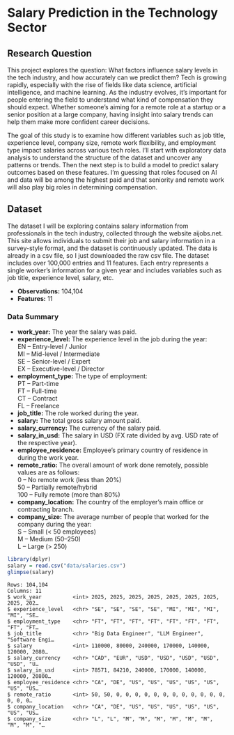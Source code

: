 # Salary Prediction in the Technology Sector

## Research Question

This project explores the question: What factors influence salary levels in the tech industry, and how accurately can we predict them? Tech is growing rapidly, especially with the rise of fields like data science, artificial intelligence, and machine learning. As the industry evolves, it’s important for people entering the field to understand what kind of compensation they should expect. Whether someone’s aiming for a remote role at a startup or a senior position at a large company, having insight into salary trends can help them make more confident career decisions.

The goal of this study is to examine how different variables such as job title, experience level, company size, remote work flexibility, and employment type impact salaries across various tech roles. I’ll start with exploratory data analysis to understand the structure of the dataset and uncover any patterns or trends. Then the next step is to build a model to predict salary outcomes based on these features. I’m guessing that roles focused on AI and data will be among the highest paid and that seniority and remote work will also play big roles in determining compensation.

## Dataset

The dataset I will be exploring contains salary information from professionals in the tech industry, collected through the website aijobs.net. This site allows individuals to submit their job and salary information in a survey-style format, and the dataset is continuously updated. The data is already in a csv file, so I just downloaded the raw csv file. The dataset includes over 100,000 entries and 11 features. Each entry represents a single worker’s information for a given year and includes variables such as job title, experience level, salary, etc.

-   **Observations:** 104,104
-   **Features:** 11

### Data Summary

-   **work_year:** The year the salary was paid.
-   **experience_level:** The experience level in the job during the year:<br>EN – Entry-level / Junior<br>MI – Mid-level / Intermediate<br>SE – Senior-level / Expert<br>EX – Executive-level / Director
-   **employment_type:** The type of employment:<br>PT – Part-time<br>FT – Full-time<br>CT – Contract<br>FL – Freelance
-   **job_title:** The role worked during the year.
-   **salary:** The total gross salary amount paid.
-   **salary_currency:** The currency of the salary paid.
-   **salary_in_usd:** The salary in USD (FX rate divided by avg. USD rate of the respective year).
-   **employee_residence:** Employee’s primary country of residence in during the work year.
-   **remote_ratio:** The overall amount of work done remotely, possible values are as follows:<br>0 – No remote work (less than 20%) <br>50 – Partially remote/hybrid<br>100 – Fully remote (more than 80%)
-   **company_location:** The country of the employer’s main office or contracting branch.
-   **company_size:** The average number of people that worked for the company during the year: <br>S – Small (\< 50 employees)<br>M – Medium (50–250)<br>L – Large (\> 250)

``` r
library(dplyr)
salary = read.csv("data/salaries.csv")
glimpse(salary)
```

```         
Rows: 104,104
Columns: 11
$ work_year          <int> 2025, 2025, 2025, 2025, 2025, 2025, 2025, 2025, 202…
$ experience_level   <chr> "SE", "SE", "SE", "SE", "MI", "MI", "MI", "MI", "SE…
$ employment_type    <chr> "FT", "FT", "FT", "FT", "FT", "FT", "FT", "FT", "FT…
$ job_title          <chr> "Big Data Engineer", "LLM Engineer", "Software Engi…
$ salary             <int> 110000, 80000, 240000, 170000, 140000, 120000, 2080…
$ salary_currency    <chr> "CAD", "EUR", "USD", "USD", "USD", "USD", "USD", "U…
$ salary_in_usd      <int> 78571, 84210, 240000, 170000, 140000, 120000, 20800…
$ employee_residence <chr> "CA", "DE", "US", "US", "US", "US", "US", "US", "US…
$ remote_ratio       <int> 50, 50, 0, 0, 0, 0, 0, 0, 0, 0, 0, 0, 0, 0, 0, 0, 0…
$ company_location   <chr> "CA", "DE", "US", "US", "US", "US", "US", "US", "US…
$ company_size       <chr> "L", "L", "M", "M", "M", "M", "M", "M", "M", "M", "…
```
